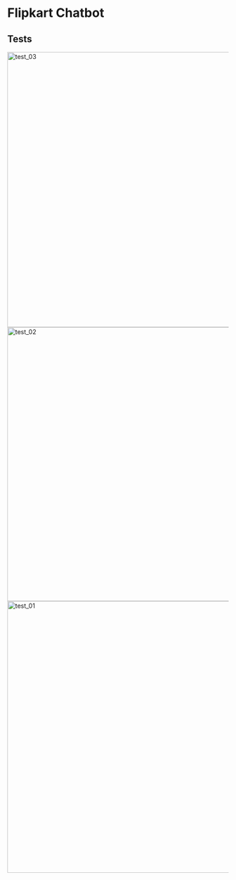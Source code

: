 # Flipkart Chatbot

## Tests 
<img width="918" height="626" alt="test_03" src="https://github.com/user-attachments/assets/63c28485-b79b-4186-85d7-8793cc90ca17" />
<img width="917" height="623" alt="test_02" src="https://github.com/user-attachments/assets/7f1e36be-646e-4556-8cd3-9646e2c402b1" />
<img width="917" height="618" alt="test_01" src="https://github.com/user-attachments/assets/160bc620-1f9a-4baa-ada3-563dc8dff225" />

